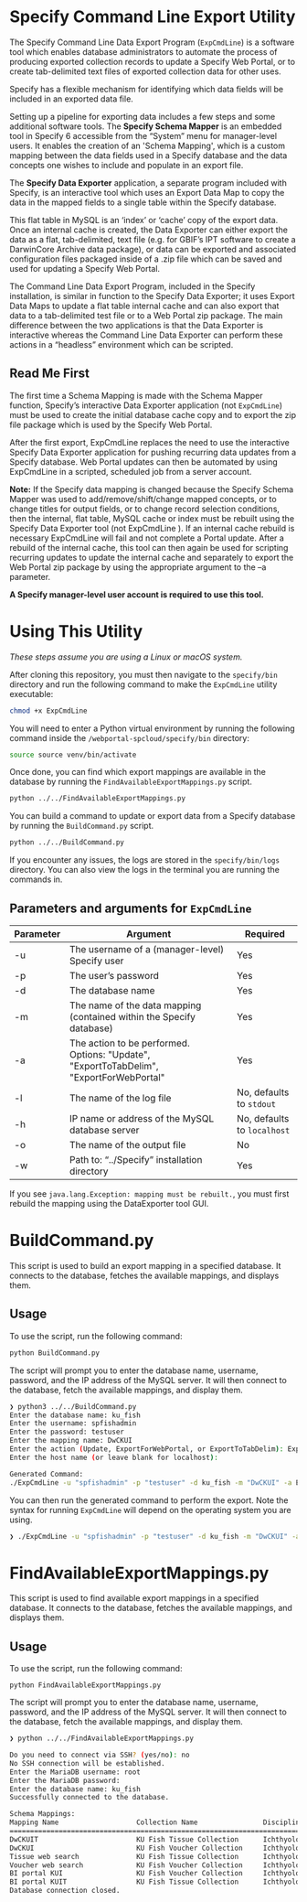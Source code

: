 # Specify Command Line Export Utility

The Specify Command Line Data Export Program (`ExpCmdLine`) is a software tool
which enables database administrators to automate the process of producing exported
collection records to update a Specify Web Portal, or to create tab-delimited text files of
exported collection data for other uses.

Specify has a flexible mechanism for identifying which data fields will be included in an
exported data file. 

Setting up a pipeline for exporting data includes a few steps and
some additional software tools. The **Specify Schema Mapper** is an embedded tool in Specify 6 
accessible from the “System” menu for manager-level users. It enables the creation of
an 'Schema Mapping', which is a custom mapping between the data fields used in a
Specify database and the data concepts one wishes to include and populate in an export
file. 

The **Specify Data Exporter** application, a separate program included with Specify, is
an interactive tool which uses an Export Data Map to copy the data in the mapped fields
to a single table within the Specify database. 

This flat table in MySQL is an
‘index’ or ‘cache’ copy of the export data. Once an internal cache is created, the Data
Exporter can either export the data as a flat, tab-delimited, text file (e.g. for GBIF’s IPT
software to create a DarwinCore Archive data package), or data can be exported and
associated configuration files packaged inside of a .zip file which can be saved and used
for updating a Specify Web Portal.

The Command Line Data Export Program, included in the Specify installation, is
similar in function to the Specify Data Exporter; it uses Export Data Maps to update a
flat table internal cache and can also export that data to a tab-delimited test file or to a
Web Portal zip package. The main difference between the two applications is that the
Data Exporter is interactive whereas the Command Line Data Exporter can perform
these actions in a “headless” environment which can be scripted.

## Read Me First

The first time a Schema Mapping is made with the Schema Mapper function, Specify’s
interactive Data Exporter application (not `ExpCmdLine`) must be used to create the
initial database cache copy and to export the zip file package which is used by the Specify
Web Portal. 

After the first export, ExpCmdLine replaces the need to use the interactive Specify Data
Exporter application for pushing recurring data updates from a Specify database. Web
Portal updates can then be automated by using ExpCmdLine in a scripted, scheduled
job from a server account.

**Note:** If the Specify data mapping is changed because the Specify Schema Mapper was used
to add/remove/shift/change mapped concepts, or to change titles for output fields, or to change record selection conditions, then the internal, flat table, MySQL cache or
index must be rebuilt using the Specify Data Exporter tool (not ExpCmdLine ). If an
internal cache rebuild is necessary ExpCmdLine will fail and not complete a Portal
update. After a rebuild of the internal cache, this tool can then again be used for
scripting recurring updates to update the internal cache and separately to export the
Web Portal zip package by using the appropriate argument to the –a parameter.

**A Specify manager-level user account is required to use this tool.**

# Using This Utility

_These steps assume you are using a Linux or macOS system._

After cloning this repository, you must then navigate to the `specify/bin` directory and run the following command to make the `ExpCmdLine` utility executable:

```bash
chmod +x ExpCmdLine
```

You will need to enter a Python virtual environment by running the following command inside the `/webportal-spcloud/specify/bin` directory:

```bash
source source venv/bin/activate
```

Once done, you can find which export mappings are available in the database by running the `FindAvailableExportMappings.py` script.

```bash
python ../../FindAvailableExportMappings.py
```

You can build a command to update or export data from a Specify database by running the `BuildCommand.py` script.

```bash
python ../../BuildCommand.py
```

If you encounter any issues, the logs are stored in the `specify/bin/logs` directory. You can also view the logs in the terminal you are running the commands in.

## Parameters and arguments for `ExpCmdLine`

| Parameter | Argument                                                                 | Required                       |
|-----------|--------------------------------------------------------------------------|--------------------------------|
| -u        | The username of a (manager-level) Specify user                          | Yes                            |
| -p        | The user’s password                                                      | Yes                            |
| -d        | The database name                                                        | Yes                            |
| -m        | The name of the data mapping (contained within the Specify database)    | Yes                            |
| -a        | The action to be performed. Options: "Update", "ExportToTabDelim", "ExportForWebPortal" | Yes                            |
| -l        | The name of the log file                                                | No, defaults to `stdout`         |
| -h        | IP name or address of the MySQL database server                         | No, defaults to `localhost`      |
| -o        | The name of the output file                                             | No                             |
| -w        | Path to: “../Specify” installation directory                             | Yes                            |


If you see `java.lang.Exception: mapping must be rebuilt.`, you must first rebuild the mapping using the DataExporter tool GUI.

# BuildCommand.py

This script is used to build an export mapping in a specified database. It connects to the database, fetches the available mappings, and displays them.

## Usage

To use the script, run the following command:

```bash
python BuildCommand.py
```

The script will prompt you to enter the database name, username, password, and the IP address of the MySQL server. It will then connect to the database, fetch the available mappings, and display them.

```bash
❯ python3 ../../BuildCommand.py                                                                    Py bin at 01:08:39 PM
Enter the database name: ku_fish
Enter the username: spfishadmin
Enter the password: testuser
Enter the mapping name: DwCKUI
Enter the action (Update, ExportForWebPortal, or ExportToTabDelim): ExportForWebPortal
Enter the host name (or leave blank for localhost): 

Generated Command:
./ExpCmdLine -u "spfishadmin" -p "testuser" -d ku_fish -m "DwCKUI" -a ExportForWebPortal -l logs/ku_fish_2024-08-30_13-09-05.log -h localhost -o ku_fish_2024-08-30.txt -w ./specify
```

You can then run the generated command to perform the export. Note the syntax for running `ExpCmdLine` will depend on the operating system you are using.

```bash
❯ ./ExpCmdLine -u "spfishadmin" -p "testuser" -d ku_fish -m "DwCKUI" -a ExportForWebPortal -l logs/ku_fish_2024-08-30_13-09-05.log -h localhost -o ku_fish_2024-08-30.txt -w ./specify
```


# FindAvailableExportMappings.py

This script is used to find available export mappings in a specified database. It connects to the database, fetches the available mappings, and displays them.

## Usage

To use the script, run the following command:

```
python FindAvailableExportMappings.py
```

The script will prompt you to enter the database name, username, password, and the IP address of the MySQL server. It will then connect to the database, fetch the available mappings, and display them.

```bash
❯ python ../../FindAvailableExportMappings.py

Do you need to connect via SSH? (yes/no): no
No SSH connection will be established.
Enter the MariaDB username: root
Enter the MariaDB password: 
Enter the database name: ku_fish
Successfully connected to the database.

Schema Mappings:
Mapping Name                   Collection Name                Discipline Name
================================================================================
DwCKUIT                        KU Fish Tissue Collection      Ichthyology
DwCKUI                         KU Fish Voucher Collection     Ichthyology
Tissue web search              KU Fish Tissue Collection      Ichthyology
Voucher web search             KU Fish Voucher Collection     Ichthyology
BI portal KUI                  KU Fish Voucher Collection     Ichthyology
BI portal KUIT                 KU Fish Tissue Collection      Ichthyology
Database connection closed.  
```

